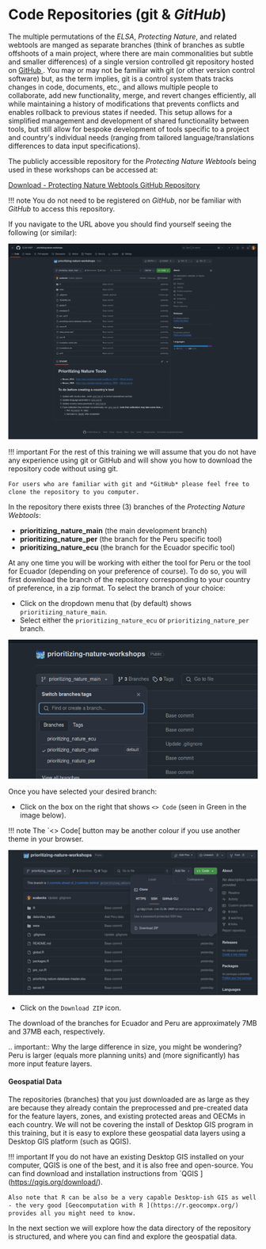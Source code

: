 # Code Repositories (git & *GitHub*)

The multiple permutations of the *ELSA*, *Protecting Nature*, and related webtools are manged as separate branches (think of branches as subtle offshoots of a main project, where there are main commonalities but subtle and smaller differences) of a single version controlled git repository hosted on [GitHub ](https://github.com/). You may or may not be familiar with git (or other version control software) but, as the term implies, git is a control system thats tracks changes in code, documents, etc., and allows multiple people to collaborate, add new functionality, merge, and revert changes efficiently, all while maintaining a history of modifications that prevents conflicts and enables rollback to previous states if needed. This setup allows for a simplified management and development of shared functionality between tools, but still allow for bespoke development of tools specific to a project and country's individual needs (ranging from tailored language/translations differences to data input specifications).

The publicly accessible repository for the *Protecting Nature Webtools* being used in these workshops can be accessed at:

[Download - Protecting Nature Webtools GitHub Repository ](https://github.com/ELSA-UNDP/prioritizing-nature-workshops/tree/prioritizing_nature_main)

!!! note
    You do not need to be registered on *GitHub*, nor be familiar with *GitHub* to access this repository.

If you navigate to the URL above you should find yourself seeing the following (or similar):

![github_repo1.png](images/github_repo1.png)

!!! important
    For the rest of this training we will assume that you do not have any experience using git or GitHub and will show you how to download the repository code without using git.

    For users who are familiar with git and *GitHub* please feel free to clone the repository to you computer.

In the repository there exists three (3) branches of the *Protecting Nature Webtools*:

- **prioritizing_nature_main** (the main development branch)
- **prioritizing_nature_per** (the branch for the Peru specific tool)
- **prioritizing_nature_ecu** (the branch for the Ecuador specific tool)

At any one time you will be working with either the tool for Peru or the tool for Ecuador (depending on your preference of course). To do so, you will first download the branch of the repository corresponding to your country of preference, in a zip format. To select the branch of your choice:

- Click on the dropdown menu that (by default) shows `prioritizing_nature_main`.
- Select either the `prioritizing_nature_ecu` or `prioritizing_nature_per` branch.

![github_repo2.png](images/github_repo2.png)

Once you have selected your desired branch:

- Click on the box on the right that shows `<> Code` (seen in Green in the image below).

!!! note
    The `<> Code[ button may be another colour if you use another theme in your browser.

![github_repo3.png](images/github_repo3.png)

- Click on the `Download ZIP` icon.

The download of the branches for Ecuador and Peru are approximately 7MB and 37MB each, respectively.

..  important:: 
    Why the large difference in size, you might be wondering?
        Peru is larger (equals more planning units) and (more significantly) has more input feature layers. 

#### Geospatial Data
The repositories (branches) that you just downloaded are as large as they are because they already contain the preprocessed and pre-created data for the feature layers, zones, and existing protected areas and OECMs in each country. We will not be covering the install of Desktop GIS program in this training, but it is easy to explore these  geospatial data layers using a Desktop GIS platform (such as QGIS).

!!! important
    If you do not have an existing Desktop GIS installed on your computer, QGIS is one of the best, and it is also free and open-source. You can find download and installation instructions from `QGIS ](https://qgis.org/download/).

    Also note that R can be also be a very capable Desktop-ish GIS as well - the very good [Geocomputation with R ](https://r.geocompx.org/) provides all you might need to know.

In the next section we will explore how the data directory of the repository is structured, and where you can find and explore the geospatial data. 